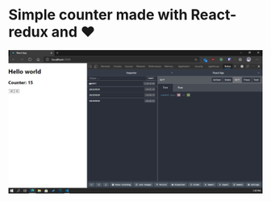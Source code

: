 # Simple counter made with React-redux and ❤️

![Alt text](https://raw.githubusercontent.com/kiranojhanp/react-redux-counter/main/public/redux.png)